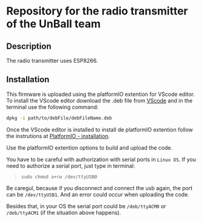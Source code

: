 # Repository for the radio transmitter of the UnBall team

## Description 

The radio transmitter uses ESP8266. 

## Installation

This firmware is uploaded using the platformIO extention for VScode editor.
To install the VScode editor download the .deb file from [VScode](https://code.visualstudio.com/) and in the terminal use the following command: 
```bash
dpkg -i path/to/debFile/debFileName.deb 
```

Once the VScode editor is installed to install de platformIO extention follow the instrutions at [PlatformIO - installation](https://platformio.org/install/ide?install=vscode).

Use the platformIO extention options to build and upload the code.

You have to be careful with authorization with serial ports in ``Linux OS``. If you need to authorize a serial port, just type in terminal: 

> ```
> sudo chmod a+rw /dev/ttyUSB0
> ```

Be caregul, because if you disconnect and connect the usb again, the port can be ```/dev/ttyUSB1```. And an error could occur when uploading the code. 

Besides that, in your OS the serial port could be ```/deb/ttyACM0``` or ```/deb/ttyACM1``` (if the situation above happens). 




